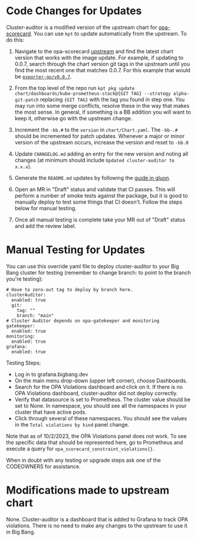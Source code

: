 # Code Changes for Updates

Cluster-auditor is a modified version of the upstream chart for [opa-scorecard](https://github.com/runyontr/opa-scorecard/tree/master/kube-prometheus-stack). You can use `kpt` to update automatically from the upstream. To do this:

1. Navigate to the opa-scorecard [upstream](https://github.com/runyontr/opa-scorecard/tree/master/kube-prometheus-stack) and find the latest chart version that works with the image update. For example, if updating to 0.0.7, search through the chart version git tags in the upstream until you find the most recent one that matches 0.0.7. For this example that would be [`exporter-go/v0.0.7`](https://github.com/runyontr/opa-scorecard/tree/exporter-go/v0.0.7/kube-prometheus-stack).

2. From the top level of the repo run `kpt pkg update chart/dashboards/kube-prometheus-stack@{GIT TAG} --strategy alpha-git-patch` replacing `{GIT TAG}` with the tag you found in step one. You may run into some merge conflicts, resolve these in the way that makes the most sense. In general, if something is a BB addition you will want to keep it, otherwise go with the upstream change.

3. Increment the `-bb.#` to the `version` in `chart/Chart.yaml`. The `-bb-.#` should be incremented for patch updates. Whenever a major or minor version of the upstream occurs, increase the version and reset to `-bb.0`

4. Update `CHANGELOG.md` adding an entry for the new version and noting all changes (at minimum should include `Updated cluster-auditor to x.x.x`).

5. Generate the `README.md` updates by following the [guide in gluon](https://repo1.dso.mil/platform-one/big-bang/apps/library-charts/gluon/-/blob/master/docs/bb-package-readme.md).

6. Open an MR in "Draft" status and validate that CI passes. This will perform a number of smoke tests against the package, but it is good to manually deploy to test some things that CI doesn't. Follow the steps below for manual testing.

7. Once all manual testing is complete take your MR out of "Draft" status and add the review label.

# Manual Testing for Updates

You can use this override yaml file to deploy cluster-auditor to your Big Bang cluster for testing (remember to change branch: to point to the branch you're testing):
```
# Have to zero-out tag to deploy by branch here.
clusterAuditor:
  enabled: true
  git:
    tag: ""
    branch: "main"
# Cluster Auditor depends on opa-gatekeeper and monitoring
gatekeeper:
  enabled: true
monitoring:
  enabled: true
grafana:
  enabled: true
```

Testing Steps:
- Log in to grafana.bigbang.dev
- On the main menu drop-down (upper left corner), choose Dashboards.
- Search for the OPA Violations dashboard and click on it. If there is no OPA Violations dashboard, cluster-auditor did not deploy correctly. 
- Verify that datasource is set to Prometheus. The cluster value should be set to None. In namespace, you should see all the namespaces in your cluster that have active pods. 
- Click through several of these namespaces. You should see the values in the ```Total violations by kind``` panel change. 

Note that as of 10/2/2023, the OPA Violations panel does not work. To see the specific data that should be represented here, go to Prometheus and execute a query for ```opa_scorecard_constraint_violations{}```. 

When in doubt with any testing or upgrade steps ask one of the CODEOWNERS for assistance.

# Modifications made to upstream chart

None. Cluster-auditor is a dashboard that is added to Grafana to track OPA violations. There is no need to make any changes to the upstream to use it in Big Bang. 